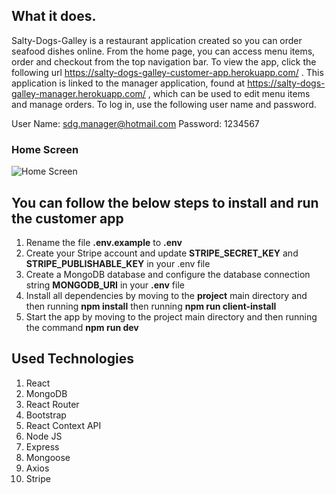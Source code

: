 ## What it does.

Salty-Dogs-Galley is a restaurant application created so you can order seafood dishes online.  From the home page, you can access menu items, order and checkout from the top navigation bar.  To view the app, click the following url https://salty-dogs-galley-customer-app.herokuapp.com/ .  This application is linked to the manager application, found at https://salty-dogs-galley-manager.herokuapp.com/ , which can be used to edit menu items and manage orders.  To log in, use the following user name and password.

User Name: sdg.manager@hotmail.com
Password: 1234567

### Home Screen
![Home Screen](https://github.com/josephmerlitz/Salty-Dogs-Galley-Customer-App/blob/master/repo-images/Home.png)

## You can follow the below steps to install and run the customer app

1. Rename the file **.env.example** to **.env**
2. Create your Stripe account and update **STRIPE_SECRET_KEY** and **STRIPE_PUBLISHABLE_KEY** in your .env file
3. Create a MongoDB database and configure the database connection string **MONGODB_URI** in your **.env** file
4. Install all dependencies by moving to the **project** main directory and then running **npm install** then running **npm run client-install**
6. Start the app by moving to the project main directory and then running the command **npm run dev**


## Used Technologies

1. React
2. MongoDB
3. React Router
4. Bootstrap
5. React Context API
6. Node JS
7. Express
8. Mongoose
9. Axios
10. Stripe

